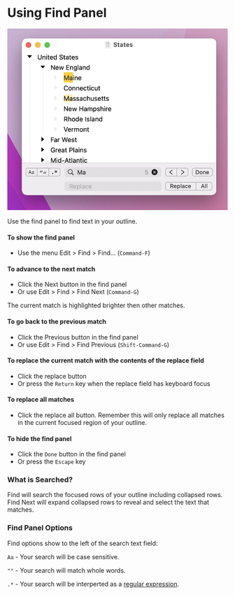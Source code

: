 # Using Find Panel

![Find Panel](../.gitbook/assets/find.png)

Use the find panel to find text in your outline.

#### To show the find panel

* Use the menu Edit > Find > Find... (`Command-F`)

#### To advance to the next match

* Click the Next button in the find panel
* Or use Edit > Find > Find Next (`Command-G`)

The current match is highlighted brighter then other matches.

#### To go back to the previous match

* Click the Previous button in the find panel
* Or use Edit > Find > Find Previous (`Shift-Command-G`)

#### To replace the current match with the contents of the replace field

* Click the replace button
* Or press the `Return` key when the replace field has keyboard focus

#### To replace all matches

* Click the replace all button. Remember this will only replace all matches in the current focused region of your outline.

#### To hide the find panel

* Click the `Done` button in the find panel
* Or press the `Escape` key

### What is Searched?

Find will search the focused rows of your outline including collapsed rows. Find Next will expand collapsed rows to reveal and select the text that matches.

### Find Panel Options

Find options show to the left of the search text field:

`Aa` - Your search will be case sensitive.

`""` - Your search will match whole words.

`.*` - Your search will be interperted as a [regular expression](https://www.quora.com/What-are-the-best-resources-for-learning-regular-expressions).
